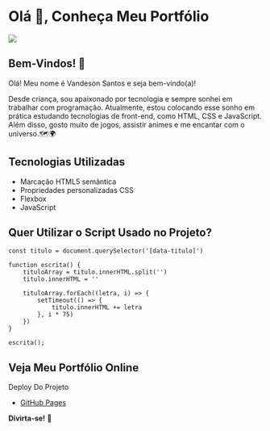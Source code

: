 # Olá 🖖, Conheça Meu Portfólio

[<img src="./\src\imagens/tela-readme.gif" target="_blank">](https://github.com/vandesonsantos/portfolio) 

## Bem-Vindos! 👋


Olá! Meu nome é Vandeson Santos e seja bem-vindo(a)!

Desde criança, sou apaixonado por tecnologia e sempre sonhei em trabalhar com programação. Atualmente, estou colocando esse sonho em prática estudando tecnologias de front-end, como HTML, CSS e JavaScript. Além disso, gosto muito de jogos, assistir animes e me encantar com o universo.🗺️🌍


## Tecnologias Utilizadas
- Marcação HTML5 semântica
- Propriedades personalizadas CSS
- Flexbox
- JavaScript


## Quer Utilizar o Script Usado no Projeto?
```
const titulo = document.querySelector('[data-titulo]')

function escrita() {
    tituloArray = titulo.innerHTML.split('')
    titulo.innerHTML = ''

    tituloArray.forEach((letra, i) => {
        setTimeout(() => {
            titulo.innerHTML += letra
        }, i * 75)
    })
}

escrita();
```

## Veja Meu Portfólio Online
Deploy Do Projeto
- [GitHub Pages](https://vandesonsantos.github.io/portfolio/)  


**Divirta-se!** 🚀
